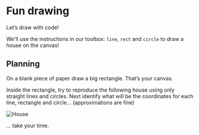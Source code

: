 # Fun drawing

Let’s draw with code! 

We'll use the instructions in our toolbox: `line`, `rect` and `circle` to draw a house on the canvas!

## Planning

On a blank piece of paper draw a big rectangle. That’s your canvas.

Inside the rectangle, try to reproduce the following house using only straight lines and circles. 
Next identify what will be the coordinates for each line, rectangle and circle... (approximations are fine)

![House](~/doc/img/house.png)

... take your time.
